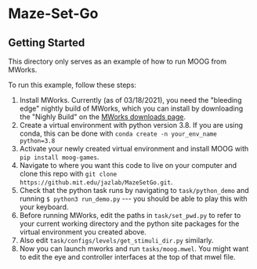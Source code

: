 # Maze-Set-Go

## Getting Started

This directory only serves as an example of how to run MOOG from MWorks.

To run this example, follow these steps:

1. Install MWorks. Currently (as of 03/18/2021), you need the "bleeding edge"
   nightly build of MWorks, which you can install by downloading the "Nighly
   Build" on the [MWorks downloads page](https://mworks.github.io/downloads/). 
2. Create a virtual environment with python version 3.8. If you are using conda,
   this can be done with `conda create -n your_env_name python=3.8`
3. Activate your newly created virtual environment and install MOOG with `pip install moog-games`.
4. Navigate to where you want this code to live on your computer and clone this repo with `git clone https://github.mit.edu/jazlab/MazeSetGo.git`.
5. Check that the python task runs by navigating to `task/python_demo` and running `$ python3 run_demo.py` --- you should be able to play this with your keyboard.
6. Before running MWorks, edit the paths in `task/set_pwd.py` to refer to your current working directory and the python site packages for the virtual environment you created above.
7. Also edit `task/configs/levels/get_stimuli_dir.py` similarly.
8. Now you can launch mworks and run `tasks/moog.mwel`. You might want to edit the eye and controller interfaces at the top of that mwel file.
